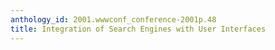 ```yaml
---
anthology_id: 2001.wwwconf_conference-2001p.48
title: Integration of Search Engines with User Interfaces
---
```

